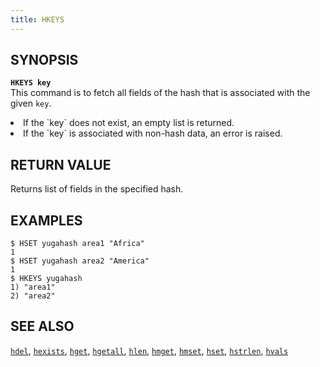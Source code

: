 ```yaml
---
title: HKEYS
---
```


## SYNOPSIS
<b>`HKEYS key`</b><br>
This command is to fetch all fields of the hash that is associated with the given `key`.

<li>If the `key` does not exist, an empty list is returned.</li>
<li>If the `key` is associated with non-hash data, an error is raised.</li>

## RETURN VALUE
Returns list of fields in the specified hash.

## EXAMPLES
```
$ HSET yugahash area1 "Africa"
1
$ HSET yugahash area2 "America"
1
$ HKEYS yugahash
1) "area1"
2) "area2"
```

## SEE ALSO
[`hdel`](../hdel/), [`hexists`](../hexists/), [`hget`](../hget/), [`hgetall`](../hgetall/), [`hlen`](../hlen/), [`hmget`](../hmget/), [`hmset`](../hmset/), [`hset`](../hset/), [`hstrlen`](../hstrlen/), [`hvals`](../hvals/)
